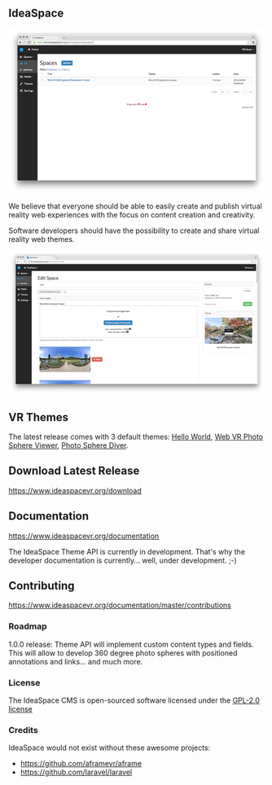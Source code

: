 ## IdeaSpace 

![IdeaSpace - CMS for WebVR](preview.png "IdeaSpace - CMS for WebVR")

We believe that everyone should be able to easily create and publish virtual reality web experiences with the focus on content creation and creativity. 

Software developers should have the possibility to create and share virtual reality web themes.

![IdeaSpace - CMS for WebVR](preview2.png "IdeaSpace - CMS for WebVR")

## VR Themes

The latest release comes with 3 default themes: [Hello World](https://www.ideaspacevr.org/themes/hello-world-example-theme), [Web VR Photo Sphere Viewer](https://www.ideaspacevr.org/themes/web-vr-photo-sphere-viewer-navigation-menu), [Photo Sphere Diver](https://www.ideaspacevr.org/themes/web-vr-photo-sphere-diver-panorama).

## Download Latest Release

https://www.ideaspacevr.org/download

## Documentation

https://www.ideaspacevr.org/documentation

The IdeaSpace Theme API is currently in development. That's why the developer documentation is currently... well, under development. ;-)

## Contributing

https://www.ideaspacevr.org/documentation/master/contributions

### Roadmap

1.0.0 release: Theme API will implement custom content types and fields. This will allow to develop 360 degree photo spheres with positioned annotations and links... and much more.

### License

The IdeaSpace CMS is open-sourced software licensed under the [GPL-2.0 license](https://opensource.org/licenses/GPL-2.0)

### Credits

IdeaSpace would not exist without these awesome projects:

- https://github.com/aframevr/aframe
- https://github.com/laravel/laravel

